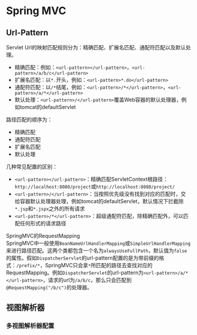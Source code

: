 # Spring MVC

## Url-Pattern
Servlet Url的映射匹配规则分为：精确匹配、扩展名匹配、通配符匹配以及默认处理。  
- 精确匹配：例如：`<url-pattern></url-pattern>`，`<url-pattern>/a/b/c</url-pattern>`
- 扩展名匹配：以`*.`开头，例如：`<url-pattern>*.do</url-pattern>`
- 通配符匹配：以`/*`结尾，例如：`<url-pattern>/*</url-pattern>`，`<url-pattern>/a/*</url-pattern>`
- 默认处理：`<url-pattern>/</url-pattern>`覆盖Web容器的默认处理器，例如tomcat的defaultServlet

路径匹配的顺序为：  
- 精确匹配
- 通配符匹配
- 扩展名匹配
- 默认处理

几种常见配置的区别：
- `<url-pattern></url-pattern>`：精确匹配ServletContext根路径：`http://localhost:8080/project`或`http://localhost:8080/project/`
- `<url-pattern>/</url-pattern>`：当按照优先级没有找到对应的匹配时，交给容器默认处理器处理，例如tomcat的defaultServlet，默认情况下拦截除`*.jsp`和`*.jspx`之外的所有请求
- `<url-pattern>/*</url-pattern>`：超级通配符匹配，除精确匹配外，可以匹配任何形式的请求路径

SpringMVC的RequestMapping  
SpringMVC中一般使用`BeanNameUrlHandlerMapping`或`SimpleUrlHandlerMapping`来进行路径匹配。这两个类都包含一个名为`alwaysUseFullPath`，默认值为`false`的属性。假如`DispatcherServlet`的url-pattern配置的是为带前缀的格式：`/prefix/*`，SpringMVC只会拿`*`所匹配的路径去查找对应的RequestMapping。例如`DispatcherServlet`的url-pattern为`<url-pattern>/a/*</url-pattern>`，请求的url为`/a/b/c`，那么只会匹配到`@RequestMapping("/b/c")`的处理器。  

## 视图解析器
### 多视图解析器配置
